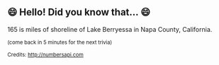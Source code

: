 ## 😄 Hello! Did you know that... 😄
165 is miles of shoreline of Lake Berryessa in Napa County, California.

<sup>(come back in 5 minutes for the next trivia)</sup>


<sup>Credits: http://numbersapi.com</sup>
